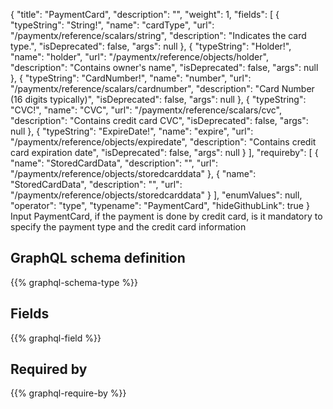 {
  "title": "PaymentCard",
  "description": "",
  "weight": 1,
  "fields": [
    {
      "typeString": "String!",
      "name": "cardType",
      "url": "/paymentx/reference/scalars/string",
      "description": "Indicates the card type.",
      "isDeprecated": false,
      "args": null
    },
    {
      "typeString": "Holder!",
      "name": "holder",
      "url": "/paymentx/reference/objects/holder",
      "description": "Contains owner's name",
      "isDeprecated": false,
      "args": null
    },
    {
      "typeString": "CardNumber!",
      "name": "number",
      "url": "/paymentx/reference/scalars/cardnumber",
      "description": "Card Number (16 digits typically)",
      "isDeprecated": false,
      "args": null
    },
    {
      "typeString": "CVC!",
      "name": "CVC",
      "url": "/paymentx/reference/scalars/cvc",
      "description": "Contains credit card CVC",
      "isDeprecated": false,
      "args": null
    },
    {
      "typeString": "ExpireDate!",
      "name": "expire",
      "url": "/paymentx/reference/objects/expiredate",
      "description": "Contains credit card expiration date",
      "isDeprecated": false,
      "args": null
    }
  ],
  "requireby": [
    {
      "name": "StoredCardData",
      "description": "",
      "url": "/paymentx/reference/objects/storedcarddata"
    },
    {
      "name": "StoredCardData",
      "description": "",
      "url": "/paymentx/reference/objects/storedcarddata"
    }
  ],
  "enumValues": null,
  "operator": "type",
  "typename": "PaymentCard",
  "hideGithubLink": true
}
Input PaymentCard, if the payment is done by credit card, is it mandatory to specify the payment type and the credit card information
## GraphQL schema definition

{{% graphql-schema-type %}}

## Fields

{{% graphql-field %}}

## Required by

{{% graphql-require-by %}}
